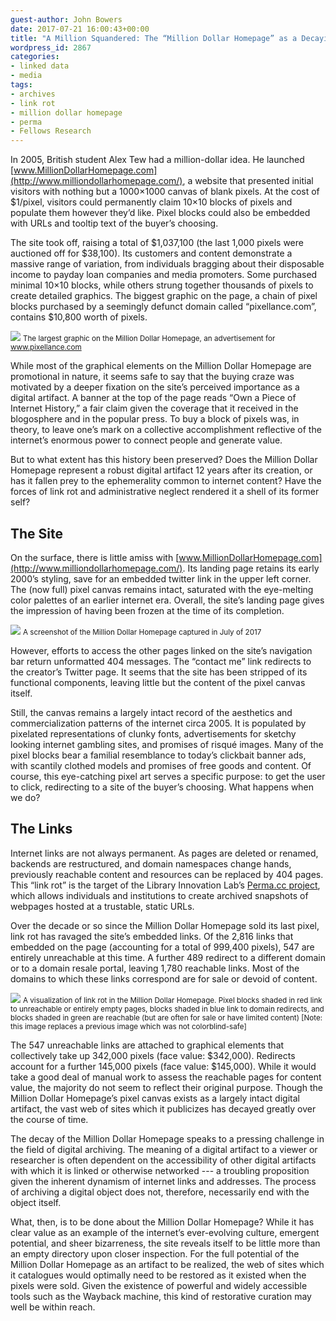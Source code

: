 ```yaml
---
guest-author: John Bowers
date: 2017-07-21 16:00:43+00:00
title: "A Million Squandered: The “Million Dollar Homepage” as a Decaying Digital Artifact"
wordpress_id: 2867
categories:
- linked data
- media
tags:
- archives
- link rot
- million dollar homepage
- perma
- Fellows Research
---
```


In 2005, British student Alex Tew had a million-dollar idea. He launched [www.MillionDollarHomepage.com](http://www.milliondollarhomepage.com/), a website that presented initial visitors with nothing but a 1000×1000 canvas of blank pixels. At the cost of $1/pixel, visitors could permanently claim 10×10 blocks of pixels and populate them however they’d like. Pixel blocks could also be embedded with URLs and tooltip text of the buyer’s choosing.

The site took off, raising a total of $1,037,100 (the last 1,000 pixels were auctioned off for $38,100). Its customers and content demonstrate a massive range of variation, from individuals bragging about their disposable income to payday loan companies and media promoters. Some purchased minimal 10×10 blocks, while others strung together thousands of pixels to create detailed graphics. The biggest graphic on the page, a chain of pixel blocks purchased by a seemingly defunct domain called “pixellance.com”, contains $10,800 worth of pixels.

![](https://lil-blog-media.s3.amazonaws.com/Screen-Shot-2017-07-19-at-2.52.35-PM-1024x52.png)
<small>The largest graphic on the Million Dollar Homepage, an advertisement for www.pixellance.com</small>

While most of the graphical elements on the Million Dollar Homepage are promotional in nature, it seems safe to say that the buying craze was motivated by a deeper fixation on the site’s perceived importance as a digital artifact. A banner at the top of the page reads “Own a Piece of Internet History,” a fair claim given the coverage that it received in the blogosphere and in the popular press. To buy a block of pixels was, in theory, to leave one’s mark on a collective accomplishment reflective of the internet’s enormous power to connect people and generate value.

But to what extent has this history been preserved? Does the Million Dollar Homepage represent a robust digital artifact 12 years after its creation, or has it fallen prey to the ephemerality common to internet content? Have the forces of link rot and administrative neglect rendered it a shell of its former self?

## The Site

On the surface, there is little amiss with [www.MillionDollarHomepage.com](http://www.milliondollarhomepage.com/). Its landing page retains its early 2000’s styling, save for an embedded twitter link in the upper left corner. The (now full) pixel canvas remains intact, saturated with the eye-melting color palettes of an earlier internet era. Overall, the site’s landing page gives the impression of having been frozen at the time of its completion.

![](https://lil-blog-media.s3.amazonaws.com/homepage_cap.jpg)
<small>A screenshot of the Million Dollar Homepage captured in July of 2017</small>

However, efforts to access the other pages linked on the site’s navigation bar return unformatted 404 messages. The “contact me” link redirects to the creator’s Twitter page. It seems that the site has been stripped of its functional components, leaving little but the content of the pixel canvas itself.

Still, the canvas remains a largely intact record of the aesthetics and commercialization patterns of the internet circa 2005. It is populated by pixelated representations of clunky fonts, advertisements for sketchy looking internet gambling sites, and promises of risqué images. Many of the pixel blocks bear a familial resemblance to today’s clickbait banner ads, with scantily clothed models and promises of free goods and content. Of course, this eye-catching pixel art serves a specific purpose: to get the user to click, redirecting to a site of the buyer’s choosing. What happens when we do?

## The Links

Internet links are not always permanent. As pages are deleted or renamed, backends are restructured, and domain namespaces change hands, previously reachable content and resources can be replaced by 404 pages. This “link rot” is the target of the Library Innovation Lab’s [Perma.cc project](http://lil.law.harvard.edu/our-work/perma-cc/), which allows individuals and institutions to create archived snapshots of webpages hosted at a trustable, static URLs.

Over the decade or so since the Million Dollar Homepage sold its last pixel, link rot has ravaged the site’s embedded links. Of the 2,816 links that embedded on the page (accounting for a total of 999,400 pixels), 547 are entirely unreachable at this time. A further 489 redirect to a different domain or to a domain resale portal, leaving 1,780 reachable links. Most of the domains to which these links correspond are for sale or devoid of content.

![](https://lil-blog-media.s3.amazonaws.com/Screen-Shot-2017-07-23-at-1.18.33-PM.png)
<small>A visualization of link rot in the Million Dollar Homepage. Pixel blocks shaded in red link to unreachable or entirely empty pages, blocks shaded in blue link to domain redirects, and blocks shaded in green are reachable (but are often for sale or have limited content) [Note: this image replaces a previous image which was not colorblind-safe]</small>

The 547 unreachable links are attached to graphical elements that collectively take up 342,000 pixels (face value: $342,000). Redirects account for a further 145,000 pixels (face value: $145,000). While it would take a good deal of manual work to assess the reachable pages for content value, the majority do not seem to reflect their original purpose. Though the Million Dollar Homepage’s pixel canvas exists as a largely intact digital artifact, the vast web of sites which it publicizes has decayed greatly over the course of time.

The decay of the Million Dollar Homepage speaks to a pressing challenge in the field of digital archiving. The meaning of a digital artifact to a viewer or researcher is often dependent on the accessibility of other digital artifacts with which it is linked or otherwise networked --- a troubling proposition given the inherent dynamism of internet links and addresses. The process of archiving a digital object does not, therefore, necessarily end with the object itself.

What, then, is to be done about the Million Dollar Homepage? While it has clear value as an example of the internet’s ever-evolving culture, emergent potential, and sheer bizarreness, the site reveals itself to be little more than an empty directory upon closer inspection. For the full potential of the Million Dollar Homepage as an artifact to be realized, the web of sites which it catalogues would optimally need to be restored as it existed when the pixels were sold. Given the existence of powerful and widely accessible tools such as the Wayback machine, this kind of restorative curation may well be within reach.
